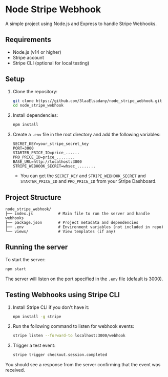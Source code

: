 
# Node Stripe Webhook

A simple project using Node.js and Express to handle Stripe Webhooks.

## Requirements

- Node.js (v14 or higher)
- Stripe account
- Stripe CLI (optional for local testing)

## Setup

1. Clone the repository:
   ```bash
   git clone https://github.com/3laaElsadany/node_stripe_webhook.git
   cd node_stripe_webhook
   ```

2. Install dependencies:
   ```bash
   npm install
   ```

3. Create a `.env` file in the root directory and add the following variables:
   ```env
   SECRET_KEY=your_stripe_secret_key
   PORT=3000
   STARTER_PRICE_ID=price_......
   PRO_PRICE_ID=price_........
   BASE_URL=http://localhost:3000
   STRIPE_WEBHOOK_SECRET=whsec_........
   ```

   - You can get the `SECRET_KEY` and `STRIPE_WEBHOOK_SECRET` and `STARTER_PRICE_ID` and `PRO_PRICE_ID` from your Stripe Dashboard.

## Project Structure

```plaintext
node_stripe_webhook/
├── index.js           # Main file to run the server and handle webhooks
├── package.json       # Project metadata and dependencies
├── .env               # Environment variables (not included in repo)
└── views/             # View templates (if any)
```

## Running the server

To start the server:

```bash
npm start
```

The server will listen on the port specified in the `.env` file (default is 3000).

## Testing Webhooks using Stripe CLI

1. Install Stripe CLI if you don't have it:
   ```bash
   npm install -g stripe
   ```

2. Run the following command to listen for webhook events:
   ```bash
   stripe listen --forward-to localhost:3000/webhook
   ```

3. Trigger a test event:
   ```bash
   stripe trigger checkout.session.completed
   ```

You should see a response from the server confirming that the event was received.
